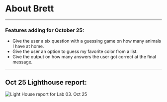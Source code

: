 # About Brett 

---

### Features adding for October 25:
- Give the user a six question with a guessing game on how many animals I have at home.
- Give the user an option to guess my favorite color from a list.
- Give the output on how many answers the user got correct at the final message.

---

## Oct 25 Lighthouse report: 
![Light House report for Lab 03. Oct 25](https://brettf5.github.io/reading-notes/code201/lab-02/img/LightHouse2023-10-25.png)

